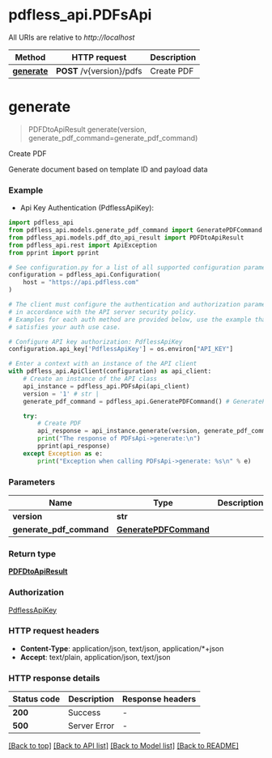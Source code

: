 # pdfless_api.PDFsApi

All URIs are relative to *http://localhost*

Method | HTTP request | Description
------------- | ------------- | -------------
[**generate**](PDFsApi.md#generate) | **POST** /v{version}/pdfs | Create PDF


# **generate**
> PDFDtoApiResult generate(version, generate_pdf_command=generate_pdf_command)

Create PDF

Generate document based on template ID and payload data

### Example

* Api Key Authentication (PdflessApiKey):

```python
import pdfless_api
from pdfless_api.models.generate_pdf_command import GeneratePDFCommand
from pdfless_api.models.pdf_dto_api_result import PDFDtoApiResult
from pdfless_api.rest import ApiException
from pprint import pprint

# See configuration.py for a list of all supported configuration parameters.
configuration = pdfless_api.Configuration(
    host = "https://api.pdfless.com"
)

# The client must configure the authentication and authorization parameters
# in accordance with the API server security policy.
# Examples for each auth method are provided below, use the example that
# satisfies your auth use case.

# Configure API key authorization: PdflessApiKey
configuration.api_key['PdflessApiKey'] = os.environ["API_KEY"]

# Enter a context with an instance of the API client
with pdfless_api.ApiClient(configuration) as api_client:
    # Create an instance of the API class
    api_instance = pdfless_api.PDFsApi(api_client)
    version = '1' # str | 
    generate_pdf_command = pdfless_api.GeneratePDFCommand() # GeneratePDFCommand |  (optional)

    try:
        # Create PDF
        api_response = api_instance.generate(version, generate_pdf_command=generate_pdf_command)
        print("The response of PDFsApi->generate:\n")
        pprint(api_response)
    except Exception as e:
        print("Exception when calling PDFsApi->generate: %s\n" % e)
```



### Parameters


Name | Type | Description  | Notes
------------- | ------------- | ------------- | -------------
 **version** | **str**|  | 
 **generate_pdf_command** | [**GeneratePDFCommand**](GeneratePDFCommand.md)|  | [optional] 

### Return type

[**PDFDtoApiResult**](PDFDtoApiResult.md)

### Authorization

[PdflessApiKey](../README.md#PdflessApiKey)

### HTTP request headers

 - **Content-Type**: application/json, text/json, application/*+json
 - **Accept**: text/plain, application/json, text/json

### HTTP response details

| Status code | Description | Response headers |
|-------------|-------------|------------------|
**200** | Success |  -  |
**500** | Server Error |  -  |

[[Back to top]](#) [[Back to API list]](../README.md#documentation-for-api-endpoints) [[Back to Model list]](../README.md#documentation-for-models) [[Back to README]](../README.md)

